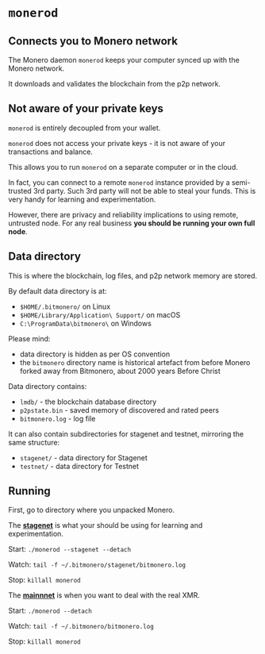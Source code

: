 # `monerod`

## Connects you to Monero network

The Monero daemon `monerod` keeps your computer synced up with the Monero network.

It downloads and validates the blockchain from the p2p network.

## Not aware of your private keys

`monerod` is entirely decoupled from your wallet.

`monerod` does not access your private keys - it is not aware of your transactions and balance.

This allows you to run `monerod` on a separate computer or in the cloud.

In fact, you can connect to a remote `monerod` instance provided by a semi-trusted 3rd party. Such 3rd party will not be able to steal your funds. This is very handy for learning and experimentation.

However, there are privacy and reliability implications to using remote, untrusted node. For any real business **you should be running your own full node**.

## Data directory

This is where the blockchain, log files, and p2p network memory are stored.

By default data directory is at:

* `$HOME/.bitmonero/` on Linux
* `$HOME/Library/Application\ Support/` on macOS
* `C:\ProgramData\bitmonero\` on Windows

Please mind:

* data directory is hidden as per OS convention
* the `bitmonero` directory name is historical artefact from before Monero forked away from Bitmonero, about 2000 years Before Christ

Data directory contains:

* `lmdb/` - the blockchain database directory
* `p2pstate.bin` - saved memory of discovered and rated peers
* `bitmonero.log` - log file

It can also contain subdirectories for stagenet and testnet, mirroring the same structure:

* `stagenet/` - data directory for Stagenet
* `testnet/` - data directory for Testnet


## Running

First, go to directory where you unpacked Monero.

The **[stagenet](/networks)** is what your should be using for learning and experimentation.

Start: `./monerod --stagenet --detach`

Watch:
`tail -f ~/.bitmonero/stagenet/bitmonero.log`

Stop:
`killall monerod`

The **[mainnnet](/networks)** is when you want to deal with the real XMR.

Start: `./monerod --detach`

Watch:
`tail -f ~/.bitmonero/bitmonero.log`

Stop:
`killall monerod`
